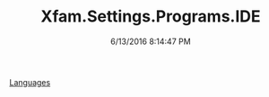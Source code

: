 ﻿---
title: Xfam.Settings.Programs.IDE
date: 6/13/2016 8:14:47 PM
---

[Languages](T-Xfam.Settings.Programs.IDE.Languages.html)
